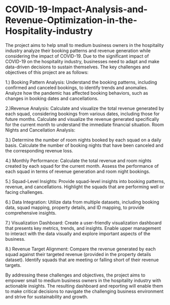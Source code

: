 # COVID-19-Impact-Analysis-and-Revenue-Optimization-in-the-Hospitality-industry
The project aims to help small to medium business owners in the hospitality industry analyze their booking patterns and revenue generation while considering the impact of COVID-19.
Due to the significant impact of COVID-19 on the hospitality industry, businesses need to adapt and make data-driven decisions to sustain themselves. The key challenges and objectives of this project are as follows:

1.) Booking Pattern Analysis: Understand the booking patterns, including confirmed and canceled bookings, to identify trends and anomalies. Analyze how the pandemic has affected booking behaviors, such as changes in booking dates and cancellations.

2.)Revenue Analysis: Calculate and visualize the total revenue generated by each squad, considering bookings from various dates, including those for future months. Calculate and visualize the revenue generated specifically for the current month to understand the immediate financial situation. Room Nights and Cancellation Analysis:

3.) Determine the number of room nights booked by each squad on a daily basis. Calculate the number of booking nights that have been canceled and the corresponding revenue loss.

4.) Monthly Performance: Calculate the total revenue and room nights created by each squad for the current month. Assess the performance of each squad in terms of revenue generation and room night bookings.

5.) Squad-Level Insights: Provide squad-level insights into booking patterns, revenue, and cancellations. Highlight the squads that are performing well or facing challenges.

6.) Data Integration: Utilize data from multiple datasets, including booking data, squad mapping, property details, and ID mapping, to provide comprehensive insights.

7.) Visualization Dashboard: Create a user-friendly visualization dashboard that presents key metrics, trends, and insights. Enable upper management to interact with the data visually and explore important aspects of the business.

8.) Revenue Target Alignment: Compare the revenue generated by each squad against their targeted revenue (provided in the property details dataset). Identify squads that are meeting or falling short of their revenue targets.

By addressing these challenges and objectives, the project aims to empower small to medium business owners in the hospitality industry with actionable insights. The resulting dashboard and reporting will enable them to make critical decisions to navigate the challenging business environment and strive for sustainability and growth.
